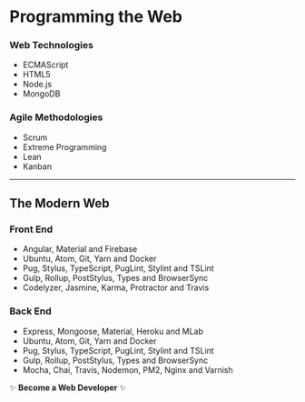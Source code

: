 # Programming the Web

### Web Technologies
* ECMAScript
* HTML5
* Node.js
* MongoDB

### Agile Methodologies
* Scrum
* Extreme Programming
* Lean
* Kanban

***

## The Modern Web

### Front End
* Angular, Material and Firebase
* Ubuntu, Atom, Git, Yarn and Docker
* Pug, Stylus, TypeScript, PugLint, Stylint and TSLint
* Gulp, Rollup, PostStylus, Types and BrowserSync
* Codelyzer, Jasmine, Karma, Protractor and Travis

### Back End
* Express, Mongoose, Material, Heroku and MLab
* Ubuntu, Atom, Git, Yarn and Docker
* Pug, Stylus, TypeScript, PugLint, Stylint and TSLint
* Gulp, Rollup, PostStylus, Types and BrowserSync
* Mocha, Chai, Travis, Nodemon, PM2, Nginx and Varnish

:sparkles: **Become a Web Developer** :sparkles:
